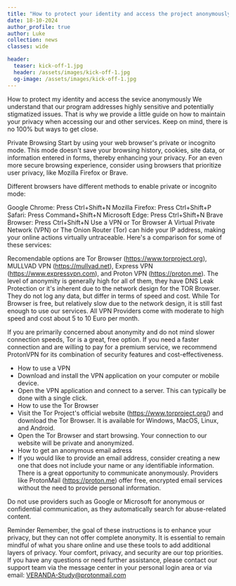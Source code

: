 ```yaml
---
title: "How to protect your identity and access the project anonymously"
date: 18-10-2024
author_profile: true
author: Luke
collection: news
classes: wide

header:
  teaser: kick-off-1.jpg
  header: /assets/images/kick-off-1.jpg
  og-image: /assets/images/kick-off-1.jpg
---
```


How to protect my identity and access the sevice anonymously
We understand that our program addresses highly sensitive and potentially stigmatized issues. That is why we provide a little guide on how to maintain your privacy when accessing our and other services. Keep on mind, there is no 100% but ways to get close.

Private Browsing
Start by using your web browser's private or incognito mode. This mode doesn't save your browsing history, cookies, site data, or information entered in forms, thereby enhancing your privacy. For an even more secure browsing experience, consider using browsers that prioritize user privacy, like Mozilla Firefox or Brave.

Different browsers have different methods to enable private or incognito mode:

Google Chrome: Press Ctrl+Shift+N
Mozilla Firefox: Press Ctrl+Shift+P
Safari: Press Command+Shift+N
Microsoft Edge: Press Ctrl+Shift+N
Brave Browser: Press Ctrl+Shift+N
Use a VPN or Tor Browser
A Virtual Private Network (VPN) or The Onion Router (Tor) can hide your IP address, making your online actions virtually untraceable. Here's a comparison for some of these services:

Recomendable options are Tor Browser (https://www.torproject.org), MULLVAD VPN (https://mullvad.net), Express VPN (https://www.expressvpn.com), and Proton VPN (https://proton.me). The level of anonymity is generally high for all of them, they have DNS Leak Protection or it's inherent due to the network design for the TOR Browser. They do not log any data, but differ in terms of speed and cost. While Tor Browser is free, but relatively slow due to the network design, it is still fast enough to use our services. All VPN Providers come with moderate to high speed and cost about 5 to 10 Euro per month.

If you are primarily concerned about anonymity and do not mind slower connection speeds, Tor is a great, free option. If you need a faster connection and are willing to pay for a premium service, we recommend ProtonVPN for its combination of security features and cost-effectiveness.

- How to use a VPN
- Download and install the VPN application on your computer or mobile device.
- Open the VPN application and connect to a server. This can typically be done with a single click.
- How to use the Tor Browser
- Visit the Tor Project's official website (https://www.torproject.org/) and download the Tor Browser. It is available for Windows, MacOS, Linux, and Android.
- Open the Tor Browser and start browsing. Your connection to our website will be private and anonymized.
- How to get an anonymous email adress
- If you would like to provide an email address, consider creating a new one that does not include your name or any identifiable information. There is a great opportunity to communicate anonymously. Providers like ProtonMail (https://proton.me) offer free, encrypted email services without the need to provide personal information. 

Do not use providers such as Google or Microsoft for anonymous or confidential communication, as they automatically search for abuse-related content.

Reminder
Remember, the goal of these instructions is to enhance your privacy, but they can not offer complete anonymity. It is essential to remain mindful of what you share online and use these tools to add additional layers of privacy. Your comfort, privacy, and security are our top priorities. If you have any questions or need further assistance, please contact our support team via the message center in your personal login area or via email: VERANDA-Study@protonmail.com